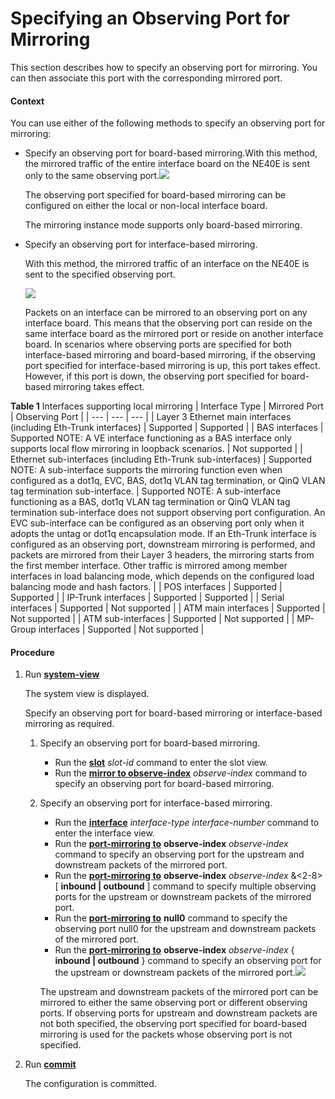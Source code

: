 Specifying an Observing Port for Mirroring
==========================================

This section describes how to specify an observing port for mirroring. You can then associate this port with the corresponding mirrored port.

#### Context

You can use either of the following methods to specify an observing port for mirroring:

* Specify an observing port for board-based mirroring.With this method, the mirrored traffic of the entire interface board on the NE40E is sent only to the same observing port.![](../../../../public_sys-resources/note_3.0-en-us.png) 
  
  The observing port specified for board-based mirroring can be configured on either the local or non-local interface board.
  
  The mirroring instance mode supports only board-based mirroring.

* Specify an observing port for interface-based mirroring.
  
  With this method, the mirrored traffic of an interface on the NE40E is sent to the specified observing port.
  
  ![](../../../../public_sys-resources/note_3.0-en-us.png) 
  
  Packets on an interface can be mirrored to an observing port on any interface board. This means that the observing port can reside on the same interface board as the mirrored port or reside on another interface board. In scenarios where observing ports are specified for both interface-based mirroring and board-based mirroring, if the observing port specified for interface-based mirroring is up, this port takes effect. However, if this port is down, the observing port specified for board-based mirroring takes effect.

**Table 1** Interfaces supporting local mirroring
| Interface Type | Mirrored Port | Observing Port |
| --- | --- | --- |
| Layer 3 Ethernet main interfaces (including Eth-Trunk interfaces) | Supported | Supported |
| BAS interfaces | Supported  NOTE:  A VE interface functioning as a BAS interface only supports local flow mirroring in loopback scenarios. | Not supported |
| Ethernet sub-interfaces (including Eth-Trunk sub-interfaces) | Supported NOTE:  A sub-interface supports the mirroring function even when configured as a dot1q, EVC, BAS, dot1q VLAN tag termination, or QinQ VLAN tag termination sub-interface. | Supported  NOTE:  A sub-interface functioning as a BAS, dot1q VLAN tag termination or QinQ VLAN tag termination sub-interface does not support observing port configuration.  An EVC sub-interface can be configured as an observing port only when it adopts the untag or dot1q encapsulation mode.  If an Eth-Trunk interface is configured as an observing port, downstream mirroring is performed, and packets are mirrored from their Layer 3 headers, the mirroring starts from the first member interface. Other traffic is mirrored among member interfaces in load balancing mode, which depends on the configured load balancing mode and hash factors. |
| POS interfaces | Supported | Supported |
| IP-Trunk interfaces | Supported | Supported |
| Serial interfaces | Supported | Not supported |
| ATM main interfaces | Supported | Not supported |
| ATM sub-interfaces | Supported | Not supported |
| MP-Group interfaces | Supported | Not supported |



#### Procedure

1. Run [**system-view**](cmdqueryname=system-view)
   
   
   
   The system view is displayed.
   
   
   
   Specify an observing port for board-based mirroring or interface-based mirroring as required.
   
   
   
   1. Specify an observing port for board-based mirroring.
      
      
      * Run the [**slot**](cmdqueryname=slot) *slot-id* command to enter the slot view.
      * Run the [**mirror to observe-index**](cmdqueryname=mirror+to+observe-index) *observe-index* command to specify an observing port for board-based mirroring.
   2. Specify an observing port for interface-based mirroring.
      
      
      * Run the [**interface**](cmdqueryname=interface) *interface-type* *interface-number* command to enter the interface view.
      * Run the [**port-mirroring to**](cmdqueryname=port-mirroring+to) **observe-index** *observe-index* command to specify an observing port for the upstream and downstream packets of the mirrored port.
      * Run the [**port-mirroring to**](cmdqueryname=port-mirroring+to) **observe-index** *observe-index* &<2-8> [ **inbound | outbound** ] command to specify multiple observing ports for the upstream or downstream packets of the mirrored port.
      * Run the [**port-mirroring to**](cmdqueryname=port-mirroring+to) **null0** command to specify the observing port null0 for the upstream and downstream packets of the mirrored port.
      * Run the [**port-mirroring to**](cmdqueryname=port-mirroring+to) **observe-index** *observe-index* { **inbound | outbound** } command to specify an observing port for the upstream or downstream packets of the mirrored port.![](../../../../public_sys-resources/note_3.0-en-us.png) 
      
      The upstream and downstream packets of the mirrored port can be mirrored to either the same observing port or different observing ports. If observing ports for upstream and downstream packets are not both specified, the observing port specified for board-based mirroring is used for the packets whose observing port is not specified.
2. Run [**commit**](cmdqueryname=commit)
   
   
   
   The configuration is committed.